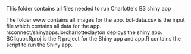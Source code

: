 This folder contains all files needed to run Charlotte's B3 shiny app 

The folder www contains all images for the app. bcl-data.csv is the input file which contains all data for the app. rsconnect/shinyapps.io/charlotteclayton deploys the shiny app.  BCliquor.Rproj is the R project for the Shiny app and app.R contains the script to run the Shiny app. 


